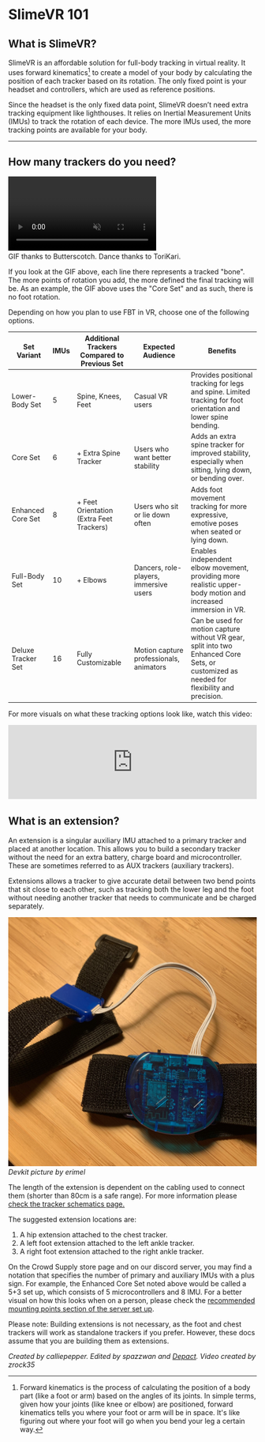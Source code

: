 # SlimeVR 101

## What is SlimeVR?

SlimeVR is an affordable solution for full-body tracking in virtual reality. It uses forward kinematics[^note] to create a model of your body by calculating the position of each tracker based on its rotation. The only fixed point is your headset and controllers, which are used as reference positions.

Since the headset is the only fixed data point, SlimeVR doesn’t need extra tracking equipment like lighthouses. It relies on Inertial Measurement Units (IMUs) to track the rotation of each device. The more IMUs used, the more tracking points are available for your body.

<hr/>

[^note]: Forward kinematics is the process of calculating the position of a body part (like a foot or arm) based on the angles of its joints. In simple terms, given how your joints (like knee or elbow) are positioned, forward kinematics tells you where your foot or arm will be in space. It's like figuring out where your foot will go when you bend your leg a certain way.

## How many trackers do you need?

<div class="embeddedVideo">
	<video name="Tracking Example" playsinline autoplay muted loop>
	  <source src="./assets/videos/ostriches.webm" type="video/webm">
	  <source src="./assets/videos/ostriches.mov" type="video/quicktime">
	</video><br>
	GIF thanks to Butterscotch. Dance thanks to ToriKari.
</div>

If you look at the GIF above, each line there represents a tracked "bone". The more points of rotation you add, the more defined the final tracking will be. As an example, the GIF above uses the "Core Set" and as such, there is no foot rotation.

Depending on how you plan to use FBT in VR, choose one of the following options.

| Set Variant        | IMUs | Additional Trackers Compared to Previous Set | Expected Audience                       | Benefits                                                                                                                                  |
| ------------------ | ---- | -------------------------------------------- | --------------------------------------- | ----------------------------------------------------------------------------------------------------------------------------------------- |
| Lower-Body Set     | 5    | Spine, Knees, Feet                           | Casual VR users                         | Provides positional tracking for legs and spine. Limited tracking for foot orientation and lower spine bending.                           |
| Core Set           | 6    | + Extra Spine Tracker                        | Users who want better stability         | Adds an extra spine tracker for improved stability, especially when sitting, lying down, or bending over.                                 |
| Enhanced Core Set  | 8    | + Feet Orientation (Extra Feet Trackers)     | Users who sit or lie down often         | Adds foot movement tracking for more expressive, emotive poses when seated or lying down.                                                 |
| Full-Body Set      | 10   | + Elbows                                     | Dancers, role-players, immersive users  | Enables independent elbow movement, providing more realistic upper-body motion and increased immersion in VR.                             |
| Deluxe Tracker Set | 16   | Fully Customizable                           | Motion capture professionals, animators | Can be used for motion capture without VR gear, split into two Enhanced Core Sets, or customized as needed for flexibility and precision. |

For more visuals on what these tracking options look like, watch this video:

<div class="video-container">
<iframe width="100%" height="auto" src="https://www.youtube.com/embed/KN3dxGNAq34" title="YouTube video player" frameborder="0" allow="accelerometer; autoplay muted; clipboard-write; encrypted-media; gyroscope; picture-in-picture" allowfullscreen></iframe>
</div>

## What is an extension?

An extension is a singular auxiliary IMU attached to a primary tracker and placed at another location. This allows you to build a secondary tracker without the need for an extra battery, charge board and microcontroller. These are sometimes referred to as AUX trackers (auxiliary trackers).

Extensions allows a tracker to give accurate detail between two bend points that sit close to each other, such as tracking both the lower leg and the foot without needing another tracker that needs to communicate and be charged separately.

![Extension Image](assets/img/extension.jpg)<br>
*Devkit picture by erimel*

The length of the extension is dependent on the cabling used to connect them (shorter than 80cm is a safe range). For more information please [check the tracker schematics page.](diy/tracker-schematics.md)

The suggested extension locations are:

1. A hip extension attached to the chest tracker.
1. A left foot extension attached to the left ankle tracker.
1. A right foot extension attached to the right ankle tracker.

On the Crowd Supply store page and on our discord server, you may find a notation that specifies the number of primary and auxiliary IMUs with a plus sign. For example, the Enhanced Core Set noted above would be called a 5+3 set up, which consists of 5 microcontrollers and 8 IMU. For a better visual on how this looks when on a person, please check the [recommended mounting points section of the server set up](server/putting-on-trackers.md#recommended-mounting-points).

Please note: Building extensions is not necessary, as the foot and chest trackers will work as standalone trackers if you prefer. However, these docs assume that you are building them as extensions.

*Created by calliepepper. Edited by spazzwan and [Depact](https://github.com/Depact). Video created by zrock35*
